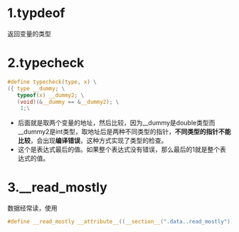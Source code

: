 # 1.typdeof
返回变量的类型

# 2.typecheck

```c
#define typecheck(type, x) \
({ type __dummy; \
   typeof(x) __dummy2; \
   (void)(&__dummy == &__dummy2); \
	1;\
```

* 后面就是取两个变量的地址，然后比较，因为__dummy是double类型而__dummy2是int类型，取地址后是两种不同类型的指针，**不同类型的指针不能比较**，会出现**编译错误**，这种方式实现了类型的检查。
* 这个是表达式最后的值。如果整个表达式没有错误，那么最后的1就是整个表达式的值。

# 3.__read_mostly 

数据经常读，使用
```c
#define __read_mostly __attribute__((__section__(".data..read_mostly")))
```
